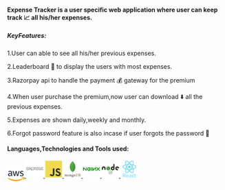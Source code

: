 
<h4>Expense Tracker is a user specific web application where user can keep track 📈 all his/her expenses.<h4/>

<h5>KeyFeatures:</h5>
 <p>1.User can able to see all his/her previous expenses.</p> 
  <p>2.Leaderboard 🥇 to display the users with most expenses.</p>
  <p>3.Razorpay api to handle the payment 💰 gateway for the premium</p> 
  <p>4.When user purchase the premium,now user can download ⬇️ all the previous expenses.</p>
  <p>5.Expenses are shown daily,weekly and monthly.</p>
  <p>6.Forgot password feature is also incase if user forgots the password 📧</p>

  <h4>Languages,Technologies and Tools used:</h4>
  <div margin-left="200px" gap="50px"> <a padding="30px" href="https://aws.amazon.com" target="_blank" rel="noreferrer"> <img align="center" margin-left="200px" src="https://raw.githubusercontent.com/devicons/devicon/master/icons/amazonwebservices/amazonwebservices-original-wordmark.svg" alt="aws" width="40" height="40"/> </a> <a href="https://www.w3schools.com/css/" target="_blank" rel="noreferrer"></a> <a href="https://expressjs.com" target="_blank" rel="noreferrer"> <img src="https://raw.githubusercontent.com/devicons/devicon/master/icons/express/express-original-wordmark.svg" alt="express" width="40" height="40"/> </a> <a href="https://firebase.google.com/" target="_blank" rel="noreferrer"> </a> <a href="https://www.w3.org/html/" target="_blank" rel="noreferrer"> </a> <a href="https://developer.mozilla.org/en-US/docs/Web/JavaScript" target="_blank" rel="noreferrer"> <img src="https://raw.githubusercontent.com/devicons/devicon/master/icons/javascript/javascript-original.svg" alt="javascript" width="40" height="40"/> </a> <a href="https://www.mongodb.com/" target="_blank" rel="noreferrer"> <img src="https://raw.githubusercontent.com/devicons/devicon/master/icons/mongodb/mongodb-original-wordmark.svg" alt="mongodb" width="40" height="40"/> </a> <a href="https://www.mysql.com/" target="_blank" rel="noreferrer"> </a> <a href="https://www.nginx.com" target="_blank" rel="noreferrer"> <img src="https://raw.githubusercontent.com/devicons/devicon/master/icons/nginx/nginx-original.svg" alt="nginx" width="40" height="40"/> </a> <a href="https://nodejs.org" target="_blank" rel="noreferrer"> <img src="https://raw.githubusercontent.com/devicons/devicon/master/icons/nodejs/nodejs-original-wordmark.svg" alt="nodejs" width="40" height="40"/> </a> <a href="https://www.python.org" target="_blank" rel="noreferrer">  </a> <a href="https://reactjs.org/" target="_blank" rel="noreferrer"> <img src="https://raw.githubusercontent.com/devicons/devicon/master/icons/react/react-original-wordmark.svg" alt="react" width="40" height="40"/> </a> </div>
  
